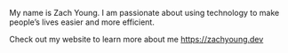 My name is Zach Young. I am passionate about using technology to make people’s lives easier and more efficient.

Check out my website to learn more about me https://zachyoung.dev

<!---
Zachatoo/Zachatoo is a ✨ special ✨ repository because its `README.md` (this file) appears on your GitHub profile.
You can click the Preview link to take a look at your changes.
--->
